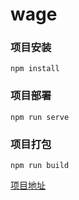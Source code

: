 # wage

### 项目安装
```
npm install
```

### 项目部署
```
npm run serve
```

### 项目打包
```
npm run build
```

[项目地址](http://transee.net:13539)

